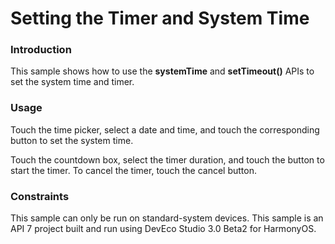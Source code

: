 # Setting the Timer and System Time

### Introduction

This sample shows how to use the **systemTime** and **setTimeout()** APIs to set the system time and timer.

### Usage

Touch the time picker, select a date and time, and touch the corresponding button to set the system time.

Touch the countdown box, select the timer duration, and touch the button to start the timer. To cancel the timer, touch the cancel button.

### Constraints

This sample can only be run on standard-system devices.
This sample is an API 7 project built and run using DevEco Studio 3.0 Beta2 for HarmonyOS.
